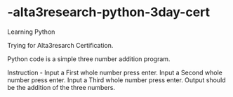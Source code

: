 # -alta3research-python-3day-cert
Learning Python

Trying for Alta3resarch Certification. 

Python code is a simple three number addition program.

Instruction -
Input a First whole number press enter.
Input a Second whole number press enter.
Input a Third whole number press enter.
Output should be the addition of the three numbers.
